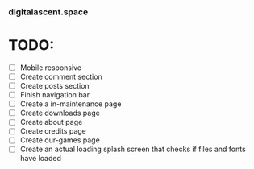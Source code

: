 ### digitalascent.space



# TODO:
- [ ] Mobile responsive
- [ ] Create comment section
- [ ] Create posts section
- [ ] Finish navigation bar
- [ ] Create a in-maintenance page
- [ ] Create downloads page
- [ ] Create about page
- [ ] Create credits page
- [ ] Create our-games page
- [ ] Create an actual loading splash screen that checks if files and fonts have loaded
